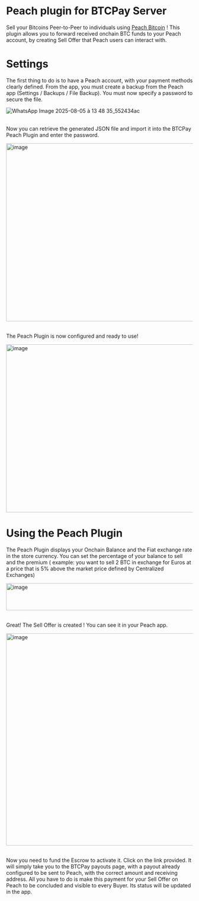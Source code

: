 # Peach plugin for BTCPay Server
Sell your Bitcoins Peer-to-Peer to individuals using <a href="https://peachbitcoin.com/referral/?code=PROB44" target="new">Peach Bitcoin</a> !
This plugin allows you to forward received onchain BTC funds to your Peach account, by creating Sell Offer that Peach users can interact with.

# Settings

The first thing to do is to have a Peach account, with your payment methods clearly defined.
From the app, you must create a backup from the Peach app (Settings / Backups / File Backup).
You must now specify a password to secure the file.

![WhatsApp Image 2025-08-05 à 13 48 35_552434ac](https://github.com/user-attachments/assets/f1f4cfe1-076b-4d54-9316-c234a9e40bad)


<br/>Now you can retrieve the generated JSON file and import it into the BTCPay Peach Plugin and enter the password.<br/>


<img width="743" height="480" alt="image" src="https://github.com/user-attachments/assets/5ef6ab67-2420-4c25-b263-1564aaa94591" />


<br/>The Peach Plugin is now configured and ready to use!<br/>


<img width="752" height="453" alt="image" src="https://github.com/user-attachments/assets/5bb0a4ef-cd0c-4268-aa90-df05fcaa2d40" />


# Using the Peach Plugin

The Peach Plugin displays your Onchain Balance and the Fiat exchange rate in the store currency.
You can set the percentage of your balance to sell and the premium ( example: you want to sell 2 BTC in exchange for Euros at a price that is 5% above the market price defined by Centralized Exchanges)<br/>

<img width="942" height="73" alt="image" src="https://github.com/user-attachments/assets/1b378be5-48f6-4bf3-a2e2-37704b7810d5" />


<br/>Great! The Sell Offer is created ! You can see it in your Peach app.<br/>


<img width="1206" height="572" alt="image" src="https://github.com/user-attachments/assets/300bc55c-9735-476d-9df2-ceb2806880d4" />


<br/>Now you need to fund the Escrow to activate it. Click on the link provided. It will simply take you to the BTCPay payouts page, with a payout already configured to be sent to Peach, with the correct amount and receiving address. All you have to do is make this payment for your Sell Offer on Peach to be concluded and visible to every Buyer. Its status will be updated in the app.<br/>
